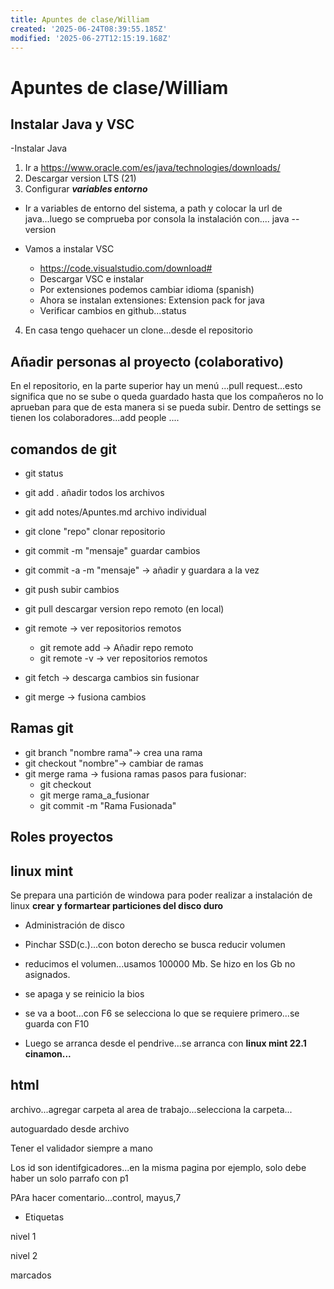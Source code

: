 ```yaml
---
title: Apuntes de clase/William
created: '2025-06-24T08:39:55.185Z'
modified: '2025-06-27T12:15:19.168Z'
---
```


# Apuntes de clase/William


## Instalar Java y VSC
-Instalar Java
1. Ir a https://www.oracle.com/es/java/technologies/downloads/
2. Descargar version LTS (21)
3. Configurar ***variables entorno***
  - Ir a variables de entorno del sistema, a path y colocar la url de java...luego se comprueba por consola la instalación con....
  java --version

  - Vamos a instalar VSC

    - https://code.visualstudio.com/download#
    - Descargar VSC e instalar
    - Por extensiones podemos cambiar idioma (spanish)
    - Ahora se instalan extensiones: Extension pack for java
    - Verificar cambios en github...status
4. En casa tengo quehacer un clone...desde el repositorio


  ## Añadir personas al proyecto (colaborativo)

  En el repositorio, en la parte superior hay un menú ...pull request...esto significa que no se sube o queda guardado hasta que los compañeros no lo aprueban para que de esta manera si se pueda subir. Dentro de settings se tienen los colaboradores...add people
  ....

  ## comandos de git

- git status
- git add . añadir todos los archivos
- git add notes/Apuntes.md archivo individual
- git clone "repo" clonar repositorio
- git commit -m "mensaje"  guardar cambios
- git commit -a -m "mensaje" -> añadir y guardara a la vez
- git push subir cambios
- git pull descargar version repo remoto (en local)

- git remote -> ver repositorios remotos
  - git remote add -> Añadir repo remoto
  - git remote -v -> ver repositorios remotos

- git fetch -> descarga cambios sin fusionar
- git merge -> fusiona cambios

## Ramas git

- git branch "nombre rama"-> crea una rama
- git checkout "nombre"-> cambiar de ramas
- git merge rama -> fusiona ramas
    pasos para fusionar:
    - git checkout
    - git merge rama_a_fusionar
    - git commit -m "Rama Fusionada"


## Roles proyectos

## linux mint

Se prepara una partición de windowa para poder realizar a instalación de linux
**crear y formartear particiones del disco duro**

- Administración de disco
- Pinchar SSD(c.)...con boton derecho se busca reducir volumen
- reducimos el volumen...usamos 100000 Mb. Se hizo en los Gb no asignados.
- se apaga y se reinicio la bios
- se va a boot...con F6 se selecciona lo que se requiere primero...se guarda con F10

- Luego se arranca desde el pendrive...se arranca con **linux mint 22.1 cinamon...**


## html

archivo...agregar carpeta al area de trabajo...selecciona la carpeta...

autoguardado desde archivo

Tener el validador siempre a mano

Los id son identifgicadores...en la misma pagina por ejemplo, solo debe haber un solo parrafo con p1

PAra hacer comentario...control, mayus,7

- Etiquetas

<html> nivel 1
<head>
<body>
    <p> nivel 2


marcados

























